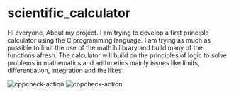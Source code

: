 # scientific_calculator
Hi everyone,
   About my project. I am trying to develop a first principle calculator using the C programming language. 
   I am trying as much as possible  to limit the use of the math.h library and build many of the functions afresh. 
   The calculator will build on the principles of logic to solve problems in mathematics and arithmetics mainly issues like limits, differentiation, integration and the likes
   
  ![cppcheck-action](https://github.com/99002784/Scientific-calci/workflows/cppcheck-action/badge.svg)
  ![cppcheck-action](https://github.com/99002784/Scientific-calci/workflows/cppcheck-action/badge.svg)
